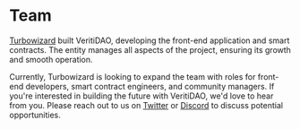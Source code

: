 # Team

[Turbowizard](https://twitter.com/turbowizardry) built VeritiDAO, developing the front-end application and smart contracts. The entity manages all aspects of the project, ensuring its growth and smooth operation.&#x20;

Currently, Turbowizard is looking to expand the team with roles for front-end developers, smart contract engineers, and community managers. If you're interested in building the future with VeritiDAO, we'd love to hear from you. Please reach out to us on [Twitter](https://twitter.com/VeritiDAO) or [Discord](https://discord.com/invite/bMF4uC9rt2) to discuss potential opportunities.
